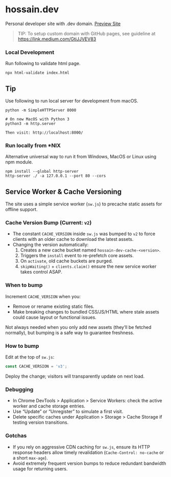 # hossain.dev
Personal developer site with .dev domain. [Preview Site](https://hossain.dev/)

> TIP: To setup custom domain with GitHub pages, see guideline at https://link.medium.com/GtiJJVEV83 

### Local Development
Run following to validate html page.
```shell script
npx html-validate index.html
```


## Tip
Use following to run local server for development from macOS.
```shell
python -m SimpleHTTPServer 8000

# On new MacOS with Python 3
python3 -m http.server

Then visit: http://localhost:8000/
```

### Run locally from *NIX

Alternative universal way to run it from Windows, MacOS or Linux using npm module.

```shell
npm install --global http-server
http-server ./ -a 127.0.0.1 --port 80 --cors
```

## Service Worker & Cache Versioning

The site uses a simple service worker (`sw.js`) to precache static assets for offline support.

### Cache Version Bump (Current: `v2`)

- The constant `CACHE_VERSION` inside `sw.js` was bumped to `v2` to force clients with an older cache to download the latest assets.
- Changing the version automatically:
	1. Creates a new cache bucket named `hossain-dev-cache-<version>`.
	2. Triggers the `install` event to re-prefetch core assets.
	3. On `activate`, old cache buckets are purged.
	4. `skipWaiting()` + `clients.claim()` ensure the new service worker takes control ASAP.

### When to bump
Increment `CACHE_VERSION` when you:
- Remove or rename existing static files.
- Make breaking changes to bundled CSS/JS/HTML where stale assets could cause layout or functional issues.

Not always needed when you only add new assets (they’ll be fetched normally), but bumping is a safe way to guarantee freshness.

### How to bump
Edit at the top of `sw.js`:
```js
const CACHE_VERSION = 'v3';
```
Deploy the change; visitors will transparently update on next load.

### Debugging
- In Chrome DevTools > Application > Service Workers: check the active worker and cache storage entries.
- Use “Update” or “Unregister” to simulate a first visit.
- Delete specific caches under Application > Storage > Cache Storage if testing version transitions.

### Gotchas
- If you rely on aggressive CDN caching for `sw.js`, ensure its HTTP response headers allow timely revalidation (`Cache-Control: no-cache` or a short `max-age`).
- Avoid extremely frequent version bumps to reduce redundant bandwidth usage for returning users.

